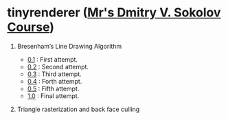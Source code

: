 # tinyrenderer ([Mr's Dmitry V. Sokolov Course](https://github.com/ssloy/tinyrenderer/wiki))

1. Bresenham’s Line Drawing Algorithm
    * [0.1](https://github.com/sT4R3K/tinyrenderer/tree/57ba654997e9e0b5fa70a18c1dcc959c6436c87f) : First attempt.
    * [0.2](https://github.com/sT4R3K/tinyrenderer/tree/6746774dc92fca82794ff71d2eca3a0603f83908) : Second attempt.
    * [0.3](https://github.com/sT4R3K/tinyrenderer/tree/8bd1302cb5ad154f9c8935238c5073fdb2f8335e) : Third attempt.
    * [0.4](https://github.com/sT4R3K/tinyrenderer/tree/0c7b87e48e2696481fac1b6cedb9371e86b2fcbf) : Forth attempt.
    * [0.5](https://github.com/sT4R3K/tinyrenderer/tree/f2fc4d5264a17ac0eea68f2c6fa33181e572975d) : Fifth attempt.
    * [1.0](https://github.com/sT4R3K/tinyrenderer/tree/1.0) : Final attempt.

2. Triangle rasterization and back face culling
